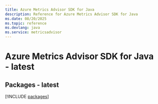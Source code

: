 ```yaml
---
title: Azure Metrics Advisor SDK for Java
description: Reference for Azure Metrics Advisor SDK for Java
ms.date: 08/20/2025
ms.topic: reference
ms.devlang: java
ms.service: metricsadvisor
---
```

# Azure Metrics Advisor SDK for Java - latest
## Packages - latest
[!INCLUDE [packages](metrics-advisor-index.md)]